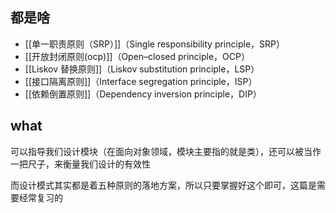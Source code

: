 ## 都是啥

- [[单一职责原则（SRP）]]（Single responsibility principle，SRP）
- [[开放封闭原则(ocp)]]（Open–closed principle，OCP）
- [[Liskov 替换原则]]（Liskov substitution principle，LSP）
- [[接口隔离原则]]（Interface segregation principle，ISP）
- [[依赖倒置原则]]（Dependency inversion principle，DIP）


## what
可以指导我们设计模块（在面向对象领域，模块主要指的就是类），还可以被当作一把尺子，来衡量我们设计的有效性

而设计模式其实都是着五种原则的落地方案，所以只要掌握好这个即可，这篇是需要经常复习的


